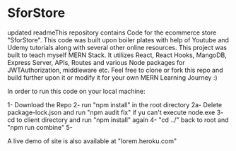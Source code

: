 # SforStore


updated readmeThis repository contains Code for the ecommerce store "SforStore". This code was built upon boiler plates with help of Youtube and Udemy tutorials along with several other online resources. This project was built to teach myself MERN Stack. It utilizes React, React Hooks, MangoDB, Express Server, APIs, Routes and various Node packages for JWTAuthorization, middleware etc. Feel free to clone or fork this repo and build further upon it or modify it for your own MERN Learning Journey :)

In order to run this code on your local machine: 

1- Download the Repo 
2- run "npm install" in the root directory
2a- Delete package-lock.json and run "npm audit fix" if yu can't execute node.exe
3- cd to client directory and run "npm install" again
4- "cd ../" back to root and "npm run combine" 
5-

A live demo of site is also available at "lorem.heroku.com"